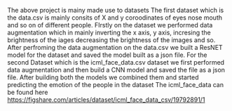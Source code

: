 The above project is mainy made use to datasets The first dataset which is the data.csv is mainly consits of X and y coroodinates of eyes nose mouth and so on of different people. FIrstly on the dataset we performed data augmentation which in mainly inverting the x axis, y axis, incresing the brightness of the iages decreasing the brightness of the images and so. After perfroming the data augmentation on the data.csv we built a ResNET model for the dataset and saved the model built as a json file. For the second Dataset which is the icml_face_data.csv dataset we first performed data augmentation and then build a CNN model and saved the file as a json file. After building both the models we combined them and started predicting the emotion of the people in the dataset 
The icml_face_data can be found here https://figshare.com/articles/dataset/icml_face_data_csv/19792891/1
